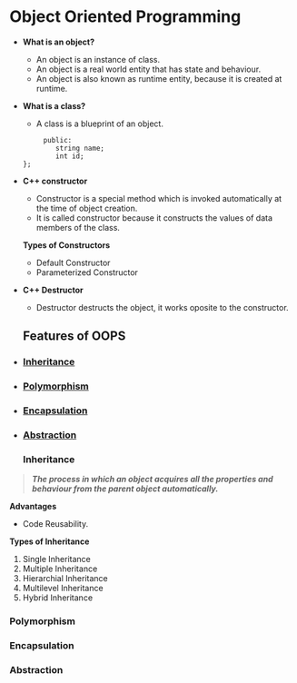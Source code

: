 # Object Oriented Programming

- **What is an object?**
  - An object is an instance of class.
  - An object is a real world entity that has state and behaviour.
  - An object is also known as runtime entity, because it is created at runtime.

- **What is a class?**
  - A class is a blueprint of an object.
   ``` class Student{      
        public:        
           string name;
           int id;     
   };                   
   ```

- **C++ constructor**
  - Constructor is a special method which is invoked automatically at the time of object creation.
  - It is called constructor because it constructs the values of data members of the class.

  **Types of Constructors**
  - Default Constructor
  - Parameterized Constructor

- **C++ Destructor**
  - Destructor destructs the object, it works oposite to the constructor.


  ## Features of OOPS

- ###    [Inheritance](https://github.com/0-jagadeesh-0/OOPS#inheritance)
- ###    [Polymorphism](https://github.com/0-jagadeesh-0/OOPS/#polymorphism)
- ###    [Encapsulation](https://github.com/0-jagadeesh-0/OOPS#encapsulation)
- ###    [Abstraction](https://github.com/0-jagadeesh-0/OOPS#abstraction)


  ### Inheritance

> ***The process in which an object acquires all the properties and behaviour from the parent object automatically.***

  **Advantages**
  - Code Reusability.

  **Types of Inheritance**
  1. Single Inheritance
  2. Multiple Inheritance
  3. Hierarchial Inheritance
  4. Multilevel Inheritance
  5. Hybrid Inheritance



  ### Polymorphism


  ### Encapsulation



  ### Abstraction